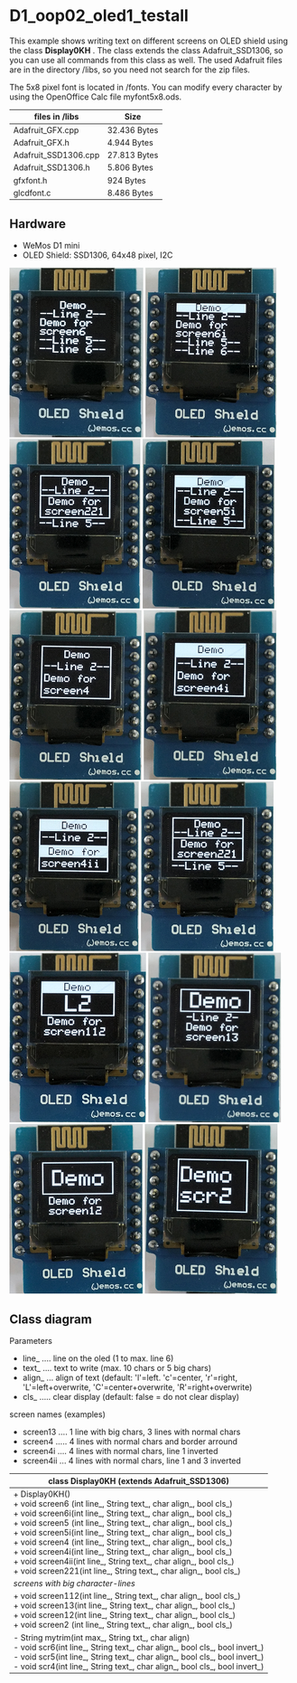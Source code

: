 # D1_oop02_oled1_testall 
This example shows writing text on different screens on OLED shield using the class __Display0KH__ . The class extends the class Adafruit_SSD1306, so you can use all commands from this class as well.
The used Adafruit files are in the directory /libs, so you need not search for the zip files.

The 5x8 pixel font is located in /fonts. You can modify every character by using the OpenOffice Calc file myfont5x8.ods.

| files in /libs       | Size         |
| -------------------- | ------------ |
| Adafruit_GFX.cpp     | 32.436 Bytes |
| Adafruit_GFX.h       |  4.944 Bytes |
| Adafruit_SSD1306.cpp | 27.813 Bytes |
| Adafruit_SSD1306.h   |  5.806 Bytes |
| gfxfont.h            |    924 Bytes |
| glcdfont.c           |  8.486 Bytes |

## Hardware
* WeMos D1 mini
* OLED Shield: SSD1306, 64x48 pixel, I2C

![D1mini screen6](./images/D1_oled_screen6.png "D1mini screen6")
![D1mini screen6i](./images/D1_oled_screen6i.png "D1mini screen6i")
![D1mini screen5](./images/D1_oled_screen5.png "D1mini screen5")
![D1mini screen5i](./images/D1_oled_screen5i.png "D1mini screen5i")
![D1mini screen4](./images/D1_oled_screen4.png "D1mini screen4")
![D1mini screen4i](./images/D1_oled_screen4i.png "D1mini screen4i")
![D1mini screen4ii](./images/D1_oled_screen4ii.png "D1mini screen4ii")
![D1mini screen221](./images/D1_oled_screen221.png "D1mini screen221")
![D1mini screen112](./images/D1_oled_screen112.png "D1mini screen112")
![D1mini screen13](./images/D1_oled_screen13.png "D1mini screen13")
![D1mini screen12](./images/D1_oled_screen12.png "D1mini screen12")
![D1mini screen2](./images/D1_oled_screen2.png "D1mini screen2")

## Class diagram
Parameters
* line_ .... line on the oled (1 to max. line 6)
* text_ .... text to write (max. 10 chars or 5 big chars)
* align_ ... align of text (default: 'l'=left. 'c'=center, 'r'=right, 'L'=left+overwrite, 'C'=center+overwrite, 'R'=right+overwrite)
* cls_ ..... clear display (default: false = do not clear display)

screen names (examples)
* screen13 .... 1 line with big chars, 3 lines with normal chars
* screen4 ..... 4 lines with normal chars and border arround
* screen4i .... 4 lines with normal chars, line 1 inverted
* screen4ii ... 4 lines with normal chars, line 1 and 3 inverted

| class Display0KH (extends Adafruit_SSD1306) |
| ------------------------------------------- |
| + Display0KH() <br> + void screen6 (int line_, String text_, char align_, bool cls_) <br> + void screen6i(int line_, String text_, char align_, bool cls_) <br> + void screen5 (int line_, String text_, char align_, bool cls_) <br> + void screen5i(int line_, String text_, char align_, bool cls_) <br> +  void screen4 (int line_, String text_, char align_, bool cls_) <br> + void screen4i(int line_, String text_, char align_, bool cls_) <br> + void screen4ii(int line_, String text_, char align_, bool cls_) <br> + void screen221(int line_, String text_, char align_, bool cls_) |
| _screens with big character-lines_ |
| + void screen112(int line_, String text_, char align_, bool cls_) <br> + void screen13(int line_, String text_, char align_, bool cls_) <br> + void screen12(int line_, String text_, char align_, bool cls_) <br> + void screen2 (int line_, String text_, char align_, bool cls_) |
| - String mytrim(int max_, String txt_, char align) <br> - void scr6(int line_, String text_, char align_, bool cls_, bool invert_) <br> - void scr5(int line_, String text_, char align_, bool cls_, bool invert_) <br> - void scr4(int line_, String text_, char align_, bool cls_, bool invert_) |
